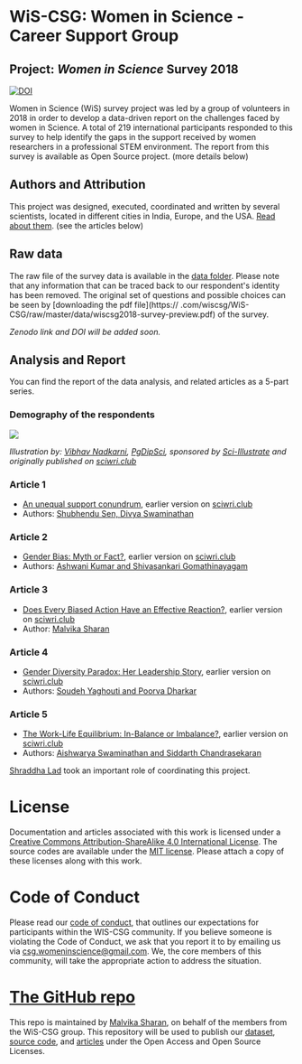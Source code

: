 # WiS-CSG: Women in Science - Career Support Group

## Project: *Women in Science* Survey 2018

[![DOI](https://zenodo.org/badge/201889459.svg)](https://zenodo.org/badge/latestdoi/201889459)

Women in Science (WiS) survey project was led by a group of volunteers in 2018 in order to develop a data-driven report on the challenges faced by women in Science. A total of 219 international participants responded to this survey to help identify the gaps in the support received by women researchers in a professional STEM environment. The report from this survey is available as Open Source project. (more details below)

## Authors and Attribution

This project was designed, executed, coordinated and written by several scientists, 
located in different cities in India, Europe, and the USA. 
[Read about them](./authors_contributors.md). (see the articles below)

## Raw data

The raw file of the survey data is available in the [data folder](https://github.com/wiscsg/wis-csg-2018/tree/master/data). 
Please note that any information that can be traced back to our respondent's identity has been removed. The original set of questions and possible choices can be seen by [downloading the pdf file](https://
.com/wiscsg/WiS-CSG/raw/master/data/wiscsg2018-survey-preview.pdf) of the survey. 

*Zenodo link and DOI will be added soon.*

## Analysis and Report

You can find the report of the data analysis, and related articles as a 5-part series.

### Demography of the respondents

![](https://github.com/wiscsg/wis-csg-2018/blob/master/images/overview.jpeg?raw=true)

*Illustration by: [Vibhav Nadkarni](https://www.linkedin.com/in/vibhavnadkarni/), [PgDipSci](https://www.linkedin.com/in/vibhavnadkarni/), sponsored by [Sci-Illustrate](https://www.sci-illustrate.com/) and originally published on [sciwri.club](https://www.sciwri.club/?s=CGS-WiS_Team)*

### Article 1

- [An unequal support conundrum](./posts/part-1-An-unequal-support-conundrum.md), earlier version on [sciwri.club](https://www.sciwri.club/wp-content/uploads/2019/03/CGS-WiS_Team1_20190308-2.pdf)
- Authors: [Shubhendu Sen, Divya Swaminathan](./authors_contributors.md)

### Article 2

- [Gender Bias: Myth or Fact?](./posts/part-2-gender-bias-myth-or-fact.md), earlier version on [sciwri.club](https://www.sciwri.club/wp-content/uploads/2019/03/CGS-WiS_Team2_20190318-Final.pdf)
- Authors: [Ashwani Kumar and Shivasankari Gomathinayagam](./authors_contributors.md)

### Article 3

- [Does Every Biased Action Have an Effective Reaction?](./posts/part-3-biased-action-effective-reaction.md), earlier version on [sciwri.club](https://www.sciwri.club/wp-content/uploads/2019/03/CGS-WiS_Team3_20190325.pdf)
- Author: [Malvika Sharan](./authors_contributors.md)

### Article 4

- [Gender Diversity Paradox: Her Leadership Story](./posts/part-4-gender-diversity-paradox.md), earlier version on [sciwri.club](https://www.sciwri.club/wp-content/uploads/2019/04/CGS-WiS_Team4_20190409.pdf)
- Authors: [Soudeh Yaghouti and Poorva Dharkar](./authors_contributors.md)

### Article 5

- [The Work-Life Equilibrium: In-Balance or Imbalance?](./posts/part-5-the-work-life-equilibrium.md), earlier version on [sciwri.club](https://www.sciwri.club/wp-content/uploads/2019/04/CGS-WiS_Team5_20190422.pdf)
- Authors: [Aishwarya Swaminathan and Siddarth Chandrasekaran](./authors_contributors.md)

[Shraddha Lad](./authors_contributors.md) took an important role of coordinating this project.

# License

Documentation and articles associated with this work is licensed under a
[Creative Commons Attribution-ShareAlike 4.0 International License](https://github.com/wiscsg/wis-csg-2018/blob/master/CC-BY-SA-4.0).
The source codes are available under the [MIT license](https://github.com/wiscsg/wis-csg-2018/blob/master/code/LICENSE). 
Please attach a copy of these licenses along with this
work. 

# Code of Conduct

Please read our [code of conduct](./code-of-conduct.md), that outlines our expectations for participants within the WIS-CSG community. If you believe someone is violating the Code of Conduct, we ask that you report it to by emailing us via [csg.womeninscience@gmail.com](mailto:csg.womeninscience@gmail.com). We, the core members of this community, will take the appropriate action to address the situation.

# [The GitHub repo](https://github.com/wiscsg/wis-csg-2018)

This 
repo is maintained by [Malvika Sharan](http://about.me/malvikasharan), on behalf of the members from the WiS-CSG group. This repository will be used to publish our [dataset](https://github.com/wiscsg/wis-csg-2018/tree/master/data), [source code](https://github.com/wiscsg/wis-csg-2018/tree/master/code), and [articles](https://github.com/wiscsg/wis-csg-2018/tree/master/posts) under the Open Access and Open Source Licenses.


